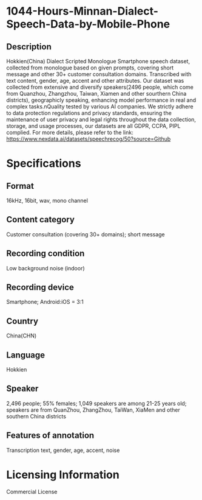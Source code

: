 # 1044-Hours-Minnan-Dialect-Speech-Data-by-Mobile-Phone

## Description
Hokkien(China) Dialect Scripted Monologue Smartphone speech dataset, collected from monologue based on given prompts, covering short message and other 30+ customer consultation domains. Transcribed with text content, gender, age, accent and other attributes. Our dataset was collected from extensive and diversify speakers(2496 people, which come from Quanzhou, Zhangzhou, Taiwan, Xiamen and other sourthern China districts), geographicly speaking, enhancing model performance in real and complex tasks.nQuality tested by various AI companies. We strictly adhere to data protection regulations and privacy standards, ensuring the maintenance of user privacy and legal rights throughout the data collection, storage, and usage processes, our datasets are all GDPR, CCPA, PIPL complied.
For more details, please refer to the link: https://www.nexdata.ai/datasets/speechrecog/50?source=Github


# Specifications
## Format
16kHz, 16bit, wav, mono channel
## Content category
Customer consultation (covering 30+ domains); short message
## Recording condition
Low background noise (indoor)
## Recording device
Smartphone; Android:iOS = 3:1
## Country
China(CHN)
## Language
Hokkien
## Speaker
2,496 people; 55% females; 1,049 speakers are among 21-25 years old; speakers are from QuanZhou, ZhangZhou, TaiWan, XiaMen and other southern China districts
## Features of annotation
Transcription text, gender, age, accent, noise
# Licensing Information
Commercial License
